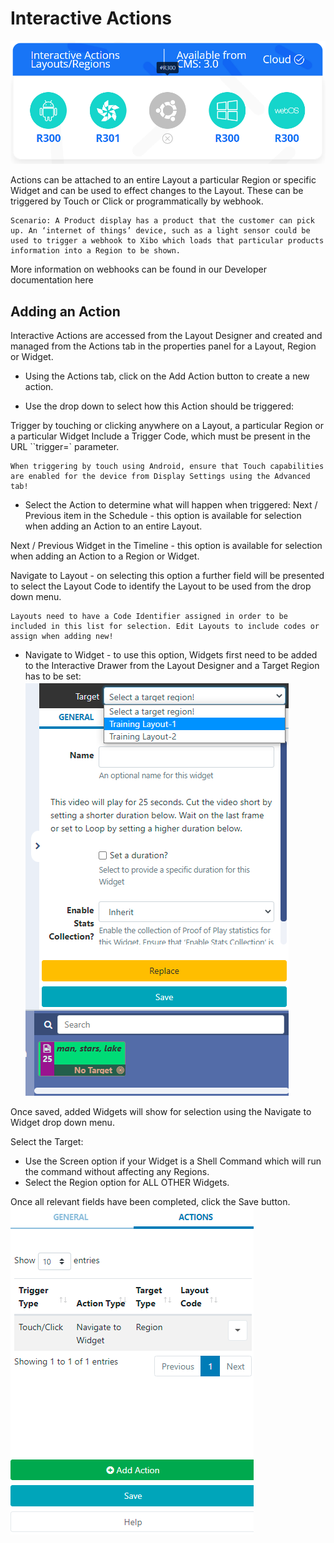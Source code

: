 # Interactive Actions

![Alt text](interactiveimg.png)

Actions can be attached to an entire Layout a particular Region or specific Widget and can be used to effect changes to the Layout. These can be triggered by Touch or Click or programmatically by webhook.

```
Scenario: A Product display has a product that the customer can pick up. An ‘internet of things’ device, such as a light sensor could be used to trigger a webhook to Xibo which loads that particular products information into a Region to be shown.
```

More information on webhooks can be found in our Developer documentation here

## Adding an Action

Interactive Actions are accessed from the Layout Designer and created and managed from the Actions tab in the properties panel for a Layout, Region or Widget.

- Using the Actions tab, click on the Add Action button to create a new action.

- Use the drop down to select how this Action should be triggered:

Trigger by touching or clicking anywhere on a Layout, a particular Region or a particular Widget
Include a Trigger Code, which must be present in the URL ``trigger=` parameter.

```
When triggering by touch using Android, ensure that Touch capabilities are enabled for the device from Display Settings using the Advanced tab!
```

- Select the Action to determine what will happen when triggered:
  Next / Previous item in the Schedule - this option is available for selection when adding an Action to an entire Layout.

Next / Previous Widget in the Timeline - this option is available for selection when adding an Action to a Region or Widget.

Navigate to Layout - on selecting this option a further field will be presented to select the Layout Code to identify the Layout to be used from the drop down menu.

```
Layouts need to have a Code Identifier assigned in order to be included in this list for selection. Edit Layouts to include codes or assign when adding new!
```

- Navigate to Widget - to use this option, Widgets first need to be added to the Interactive Drawer from the Layout Designer and a Target Region has to be set:
  ![Alt text](interactive2.png)

Once saved, added Widgets will show for selection using the Navigate to Widget drop down menu.

Select the Target:

- Use the Screen option if your Widget is a Shell Command which will run the command without affecting any Regions.
- Select the Region option for ALL OTHER Widgets.

Once all relevant fields have been completed, click the Save button.
![Alt text](interactive3.png)
